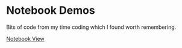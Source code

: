 # Notebook Demos

Bits of code from my time coding which I found worth remembering.

[Notebook View](http://nbviewer.ipython.org/github/jccurtis/code-snippets/tree/master/)
